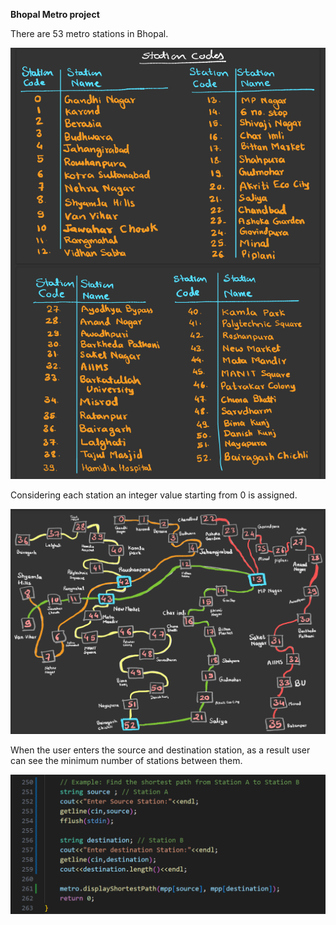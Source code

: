 **Bhopal Metro project**

There are 53 metro stations in Bhopal.

![Station with index](Metro-stations.png)

Considering each station an integer value starting from 0 is assigned.

![Stations Network Map](Metro-network-map.png)

When the user enters the source and destination station, as a result user can see the minimum number of stations between them.

![Code of statement](image.png)

